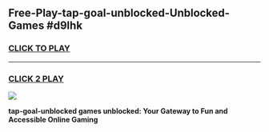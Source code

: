 
## Free-Play-tap-goal-unblocked-Unblocked-Games #d9lhk
<h3>
<a href="https://news.freeplayer.one?title=tap-goal-unblocked&ref=8M">CLICK TO PLAY</a></h3>
<hr>

<h3>
<a href="https://news.freeplayer.one?title=tap-goal-unblocked&ref=8M">CLICK 2 PLAY</a>
  
</h3>

<a href="https://news.freeplayer.one?title=tap-goal-unblocked&ref=8M"><img src="https://clearcache.store/games.png"></a>


**tap-goal-unblocked games unblocked: Your Gateway to Fun and Accessible Online Gaming**

